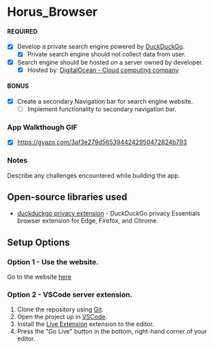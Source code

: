 # Horus_Browser

#### REQUIRED

- [x] Develop a private search engine powered by [DuckDuckGo](https://duckduckgo.com/).
  - [x] Private search engine should not collect data from user.
- [x] Search engine should be hosted on a server owned by developer.
  - [x] Hosted by: [DigitalOcean - Cloud computing company](https://www.digitalocean.com/)

#### BONUS

- [x] Create a secondary Navigation bar for search engine website.
  - [ ] Implement functionality to secondary navigation bar.

### App Walkthough GIF

- [x] https://gyazo.com/3af3e279d5653944242950472824b793

### Notes

Describe any challenges encountered while building the app.

## Open-source libraries used
- [duckduckgo privacy extension](https://github.com/duckduckgo/duckduckgo-privacy-extension) - DuckDuckGo privacy Essentials browser extension for Edge, Firefox, and Chrome.

## Setup Options

### Option 1 - Use the website.
Go to the website [here](https://horus-browser-878fk.ondigitalocean.app/horusbrowser)

### Option 2 - VSCode server extension.
1) Clone the repository using [Git](https://git-scm.com/).
2) Open the project up in [VSCode](https://code.visualstudio.com/).
3) Install the [Live Extension](https://marketplace.visualstudio.com/items?itemName=ritwickdey.LiveServer) extension to the editor.
4) Press the "Go Live" button in the bottom, right-hand corner of your editor.
